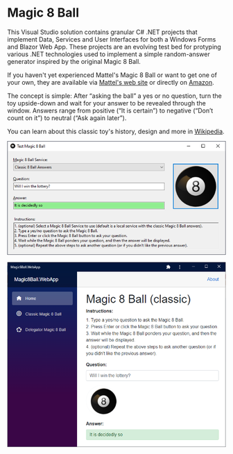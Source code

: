 # Magic 8 Ball
This Visual Studio solution contains granular C# .NET projects that implement Data, Services and User Interfaces for both a Windows Forms and Blazor Web App. These projects are an evolving test bed for protyping various .NET technologies used to implement a simple random-answer generator inspired by the original Magic 8 Ball. 

If you haven't yet experienced Mattel's Magic 8 Ball or want to get one of your own, they are available via [Mattel's web site](https://shop.mattel.com/shop/en-us/ms/magic-8-ball-retro-style-dhw39) or directly on [Amazon](https://www.amazon.com/dp/B0149MC426).

The concept is simple: After “asking the ball” a yes or no question, turn the toy upside-down and wait for your answer to be revealed through the window.
Answers range from positive (“It is certain”) to negative (“Don’t count on it”) to neutral (“Ask again later”).

You can learn about this classic toy's history, design and more in [Wikipedia](https://en.wikipedia.org/wiki/Magic_8-Ball).

![Magic 8 Ball WinForm App](Images/Magic%208%20Ball%20WinForm.png)

![Magic 8 Ball Blazor App](Images/Magic%208%20Ball%20Blazor.png)
